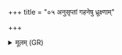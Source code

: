 +++
title = "०५ अनुसृप्तां गहनेषु ध्रूक्ष्णाम्"

+++
<details><summary>मूलम् (GR)</summary>

अनुसृप्तां गहनेषु  
ध्रूक्ष्णां पापीं शिमिद्वतीम् ।  
ताम् एतां दस्यूनां दासीं  
प्र दहातश् चुकाकणि ॥
</details>